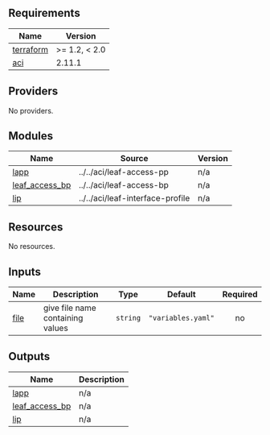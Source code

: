 ## Requirements

| Name | Version |
|------|---------|
| <a name="requirement_terraform"></a> [terraform](#requirement\_terraform) | >= 1.2, < 2.0 |
| <a name="requirement_aci"></a> [aci](#requirement\_aci) | 2.11.1 |

## Providers

No providers.

## Modules

| Name | Source | Version |
|------|--------|---------|
| <a name="module_lapp"></a> [lapp](#module\_lapp) | ../../aci/leaf-access-pp | n/a |
| <a name="module_leaf_access_bp"></a> [leaf\_access\_bp](#module\_leaf\_access\_bp) | ../../aci/leaf-access-bp | n/a |
| <a name="module_lip"></a> [lip](#module\_lip) | ../../aci/leaf-interface-profile | n/a |

## Resources

No resources.

## Inputs

| Name | Description | Type | Default | Required |
|------|-------------|------|---------|:--------:|
| <a name="input_file"></a> [file](#input\_file) | give file name containing values | `string` | `"variables.yaml"` | no |

## Outputs

| Name | Description |
|------|-------------|
| <a name="output_lapp"></a> [lapp](#output\_lapp) | n/a |
| <a name="output_leaf_access_bp"></a> [leaf\_access\_bp](#output\_leaf\_access\_bp) | n/a |
| <a name="output_lip"></a> [lip](#output\_lip) | n/a |
